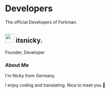 # Developers

The official Developers of Forkman.

## <div class="heading"><img src="https://cdn.discordapp.com/avatars/729343563401265193/52aa5e4e6c8d3282476dc6f3e76b35c0.png" width="30" height="30">&nbsp;itsnicky.</div>

Founder, Developer

### About Me

I'm Nicky from Germany.

I enjoy coding and translating. Nice to meet you 👋
